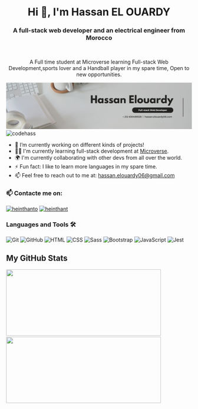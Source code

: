 
<h1 align="center">Hi 👋, I'm Hassan EL OUARDY</h1>

<h3 align="center">A full-stack web developer and an electrical engineer from Morocco</h3>
 <br />
<p align="center">A Full time student at Microverse learning Full-stack Web Development,sports lover and a Handball player in my spare time, Open to new opportunities.
</p>

![Cover photo](Banner.png)
<img src="https://komarev.com/ghpvc/?username=codehass" alt="codehass" />

- 🔭 I’m currently working on different kinds of projects!
- 👨‍🚀 I'm currently learning full-stack development at [Microverse](https://github.com/microverseinc).
- 🌍 I'm currently collaborating with other devs from all over the world.
- ⚡ Fun fact: I like to learn more languages in my spare time.
- 📫 Feel free to reach out to me at: hassan.elouardy06@gmail.com
### 📫 Contacte me on:

<p align="left">
<a href="https://twitter.com/hassanelourdy" target="blank"><img align="center" src="https://raw.githubusercontent.com/rahuldkjain/github-profile-readme-generator/master/src/images/icons/Social/twitter.svg" alt="heinthanto" height="30" width="40" /></a>
<a href="https://www.linkedin.com/in/hassan-el-ouardy-360b99169/" target="blank"><img align="center" src="https://raw.githubusercontent.com/rahuldkjain/github-profile-readme-generator/master/src/images/icons/Social/linked-in-alt.svg" alt="heinthant" height="30" width="40" /></a>

</p>

### Languages and Tools 🛠
<div align="left">
  <img height="50" src="https://user-images.githubusercontent.com/25181517/117364277-fc4eb280-aebd-11eb-8769-a3583c6a2037.png" alt="Git" title="Git" />
	<img height="50" src="https://user-images.githubusercontent.com/25181517/117364276-fc4eb280-aebd-11eb-92ba-8a6ef74b7313.png" alt="GitHub" title="GitHub" />
	<img height="50" src="https://user-images.githubusercontent.com/25181517/117447535-f00a3a00-af3d-11eb-89bf-45aaf56dbaf1.png" alt="HTML" title="HTML" />
	<img height="50" src="https://user-images.githubusercontent.com/25181517/117447663-0fa16280-af3e-11eb-8677-bcf8e4f8e298.png" alt="CSS" title="CSS" />
	<img height="50" src="https://github.com/get-icon/geticon/raw/master/icons/sass.svg" alt="Sass" title="Sass" />
	<img height="50" src="https://user-images.githubusercontent.com/25181517/121402101-c89df700-c959-11eb-8b4a-bbadf9e84b30.png" alt="Bootstrap" title="Bootstrap" />
  <img height="50" src="https://user-images.githubusercontent.com/25181517/117447155-6a868a00-af3d-11eb-9cfe-245df15c9f3f.png" alt="JavaScript" title="JavaScript" />
  <img height="50" src="https://github.com/get-icon/geticon/raw/master/icons/jest.svg" alt="Jest" title="Jest" />
</div>


<h2 align ="left">My GitHub Stats</h2>
<div>
  <img height="180" width="420" src="https://github-readme-stats-eight-theta.vercel.app/api?username=codehass&show_icons=true&theme=nightowl&count_private=true"/>
  <img height="180" width="420" src="https://github-readme-stats.vercel.app/api/top-langs/?username=codehass&show_icons=true&theme=nightowl&layout=compact"/>
</div>
